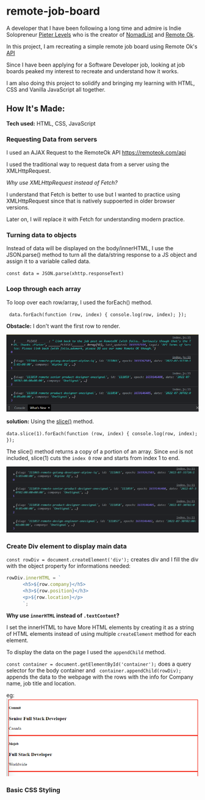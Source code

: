 # remote-job-board

A developer that I have been following a long time and admire is Indie Solopreneur [Pieter Levels](https://twitter.com/levelsio) who is the creator of [NomadList](https://nomadlist.com/) and [Remote Ok](https://remoteok.com/).

In this project, I am recreating a simple remote job board using Remote Ok's [API](https://remoteok.com/api)

Since I have been applying for a Software Developer job, looking at job boards peaked my interest to recreate and understand how it works.

I am also doing this project to solidify and bringing my learning with HTML, CSS and Vanilla JavaScript all together.

## How It's Made:

**Tech used:** HTML, CSS, JavaScript

### Requesting Data from servers

I used an AJAX Request to the RemoteOk API https://remoteok.com/api

I used the traditional way to request data from a server using the XMLHttpRequest.

_Why use XMLHttpRequest instead of Fetch?_

I understand that Fetch is better to use but I wanted to practice using XMLHttpRequest since that is natively suppoerted in older browser versions.

Later on, I will replace it with Fetch for understanding modern practice.

### Turning data to objects

Instead of data will be displayed on the body/innerHTML, I use the JSON.parse() method to turn all the data/string response to a JS object and assign it to a variable called data.

`const data = JSON.parse(xhttp.responseText)`

### Loop through each array

To loop over each row/array, I used the forEach() method.

` data.forEach(function (row, index) { console.log(row, index); });`

**Obstacle:** I don't want the first row to render.

![loop rows of data](screenshots/forEach-data.png)

**solution:**
Using the [slice()](https://developer.mozilla.org/en-US/docs/Web/JavaScript/Reference/Global_Objects/Array/slice) method.

`data.slice(1).forEach(function (row, index) { console.log(row, index); });`

The slice() method returns a copy of a portion of an array. Since `end` is not included, slice(1) cuts the `index 0` row and starts from index 1 to end.

![Index 0 of array removed from data rows](screenshots/data-slice.png)

### Create Div element to display main data

`const rowDiv = document.createElement('div');` creates div
and I fill the div with the object property for informations needed:

```javascript
rowDiv.innerHTML = `
      <h5>${row.company}</h5>
      <h3>${row.position}</h3>
      <p>${row.location}</p>
      `;
```

**Why use `innerHTML` instead of `.textContent`?**

I set the innerHTML to have More HTML elements by creating it as a string of HTML elements instead of using multiple `createElement` method for each element.

To display the data on the page I used the `appendChild` method.

`const container = document.getElementById('container');` does a query selector for the body container and ` container.appendChild(rowDiv);` appends the data to the webpage with the rows with the info for Company name, job title and location.

eg:
![Left side row data](screenshots/row-info-left.png)

### Basic CSS Styling
